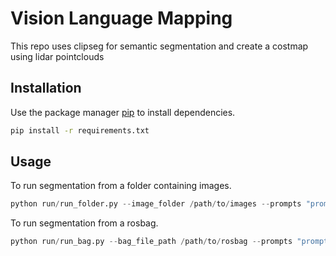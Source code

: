 # Vision Language Mapping

This repo uses clipseg for semantic segmentation and create a costmap using lidar pointclouds

## Installation

Use the package manager [pip](https://pip.pypa.io/en/stable/) to install dependencies.

```bash
pip install -r requirements.txt
```

## Usage
To run segmentation from a folder containing images.

```python
python run/run_folder.py --image_folder /path/to/images --prompts "prompt_1" "prompt_2" ... "prompt_n" --output_folder /path/to/output
```
To run segmentation from a rosbag.

```python
python run/run_bag.py --bag_file_path /path/to/rosbag --prompts "prompt_1" "prompt_2" ... "prompt_n" --topic <image_topic>
```
